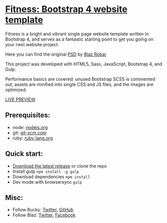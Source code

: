 # [Fitness: Bootstrap 4 website template](http://buckymaler.com/featured-work/fitness)

Fitness is a bright and vibrant single page website template written in Bootstrap 4, and serves as a fantastic starting point to get you going on your next website project.

Here you can find the original [PSD](http://blazrobar.com/free-psd-website-templates/fitness-free-photoshop-psd-template/)
by [Blaz Robar](http://blazrobar.com/)

This project was developed with HTML5, Sass, JavaScript, Bootstrap 4, and Gulp.

Performance basics are covered: unused Bootstrap SCSS is commented out, assets are minified into single CSS and JS files, and the images are optimized.

[LIVE PREVIEW](http://buckymaler.com/featured-work/fitness)

## Prerequisites:

* node: [nodejs.org](https://nodejs.org/en/)
* git: [git-scm.com](https://git-scm.com/downloads)
* ruby: [ruby-lang.org](https://www.ruby-lang.org/en/)


## Quick start:

* [Download the latest release](https://github.com/BuckyMaler/Fitness/archive/master.zip) or clone the repo
* Install gulp `npm install -g gulp`
* Download dependencies `npm install`
* Dev mode with browsersync `gulp`

## Misc:

* Follow Bucky: [Twitter](https://twitter.com/BuckyMaler), [GitHub](https://github.com/BuckyMaler)
* Follow Blaz: [Twitter](https://twitter.com/blazrobar), [Facebook](https://www.facebook.com/blazrobar/)
